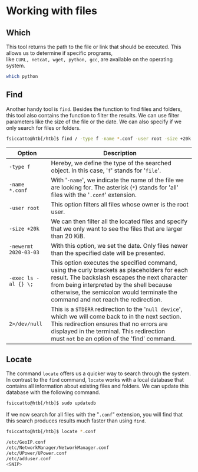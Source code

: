 # Working with files
## Which
This tool returns the path to the file or link that should be executed. This allows us to determine if specific programs, like `CURL, netcat, wget, python, gcc`, are available on the operating system.
```bash
which python
```
## Find
Another handy tool is `find`. Besides the function to find files and folders, this tool also contains the function to filter the results. We can use filter parameters like the size of the file or the date. We can also specify if we only search for files or folders.
```bash
fsiccatto@htb[/htb]$ find / -type f -name *.conf -user root -size +20k -newermt 2020-03-03 -exec ls -al {} \; 2>/dev/null
```

| **Option**            | **Description**                                                                                                                                                                                                                                                                |
| --------------------- | ------------------------------------------------------------------------------------------------------------------------------------------------------------------------------------------------------------------------------------------------------------------------------ |
| `-type f`             | Hereby, we define the type of the searched object. In this case, '`f`' stands for '`file`'.                                                                                                                                                                                    |
| `-name *.conf`        | With '`-name`', we indicate the name of the file we are looking for. The asterisk (`*`) stands for 'all' files with the '`.conf`' extension.                                                                                                                                   |
| `-user root`          | This option filters all files whose owner is the root user.                                                                                                                                                                                                                    |
| `-size +20k`          | We can then filter all the located files and specify that we only want to see the files that are larger than 20 KiB.                                                                                                                                                           |
| `-newermt 2020-03-03` | With this option, we set the date. Only files newer than the specified date will be presented.                                                                                                                                                                                 |
| `-exec ls -al {} \;`  | This option executes the specified command, using the curly brackets as placeholders for each result. The backslash escapes the next character from being interpreted by the shell because otherwise, the semicolon would terminate the command and not reach the redirection. |
| `2>/dev/null`         | This is a `STDERR` redirection to the '`null device`', which we will come back to in the next section. This redirection ensures that no errors are displayed in the terminal. This redirection must `not` be an option of the 'find' command.                                  |
## Locate
The command `locate` offers us a quicker way to search through the system. In contrast to the `find` command, `locate` works with a local database that contains all information about existing files and folders. We can update this database with the following command.
```bash
fsiccatto@htb[/htb]$ sudo updatedb
```

If we now search for all files with the "`.conf`" extension, you will find that this search produces results much faster than using `find`.
```bash
fsiccatto@htb[/htb]$ locate *.conf

/etc/GeoIP.conf
/etc/NetworkManager/NetworkManager.conf
/etc/UPower/UPower.conf
/etc/adduser.conf
<SNIP>
```
